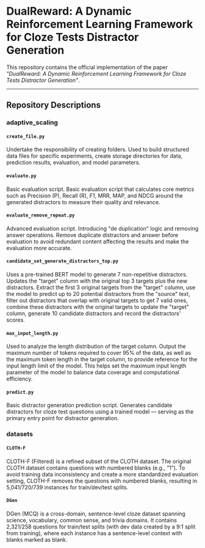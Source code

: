 # DualReward: A Dynamic Reinforcement Learning Framework for Cloze Tests Distractor Generation

This repository contains the official implementation of the paper *"DualReward: A Dynamic Reinforcement Learning Framework for Cloze Tests Distractor Generation"*.

---

## Repository Descriptions

### adaptive_scaling

####  `create_file.py`
Undertake the responsibility of creating folders. Used to build structured data files for specific experiments, create storage directories for data, prediction results, evaluation, and model parameters.

####  `evaluate.py`
Basic evaluation script. Basic evaluation script that calculates core metrics such as Precision (P), Recall (R), F1, MRR, MAP, and NDCG around the generated distractors to measure their quality and relevance.

####  `evaluate_remove_repeat.py`
Advanced evaluation script. Introducing "de duplication" logic and removing answer operations. Remove duplicate distractors and answer before evaluation to avoid redundant content affecting the results and make the evaluation more accurate.

####  `candidate_set_generate_distractors_top.py`
Uses a pre-trained BERT model to generate 7 non-repetitive distractors. Updates the "target" column with the original top 3 targets plus the new distractors. Extract the first 3 original targets from the "target" column, use the model to predict up to 20 potential distractors from the "source" text, filter out distractors that overlap with original targets to get 7 valid ones, combine these distractors with the original targets to update the "target" column, generate 10 candidate distractors and record the distractors' scores.

####  `max_input_length.py`
Used to analyze the length distribution of the target column. Output the maximum number of tokens required to cover 95% of the data, as well as the maximum token length in the target column, to provide reference for the input length limit of the model. This helps set the maximum input length parameter of the model to balance data coverage and computational efficiency.

####  `predict.py`
Basic distractor generation prediction script. Generates candidate distractors for cloze test questions using a trained model — serving as the primary entry point for distractor generation.

### datasets

#### `CLOTH-F`
CLOTH-F (Filtered) is a refined subset of the CLOTH dataset. The original CLOTH dataset contains questions with numbered blanks (e.g., ”1”). To avoid training data inconsistency and create a more standardized evaluation setting, CLOTH-F removes the questions with numbered blanks, resulting in 5,041/720/739 instances for train/dev/test splits.

#### `DGen`
DGen (MCQ) is a cross-domain, sentence-level cloze dataset spanning science, vocabulary, common sense, and trivia domains. It contains 2,321/258 questions for train/test splits (with dev data created by a 9:1 split from training), where each instance has a sentence-level context with blanks marked as blank.
